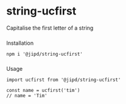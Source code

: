 # string-ucfirst
Capitalise the first letter of a string

###
Installation
```
npm i '@jipd/string-ucfirst'
```
###
Usage
```
import ucfirst from '@jipd/string-ucfirst'

const name = ucfirst('tim')
// name = 'Tim'

```
